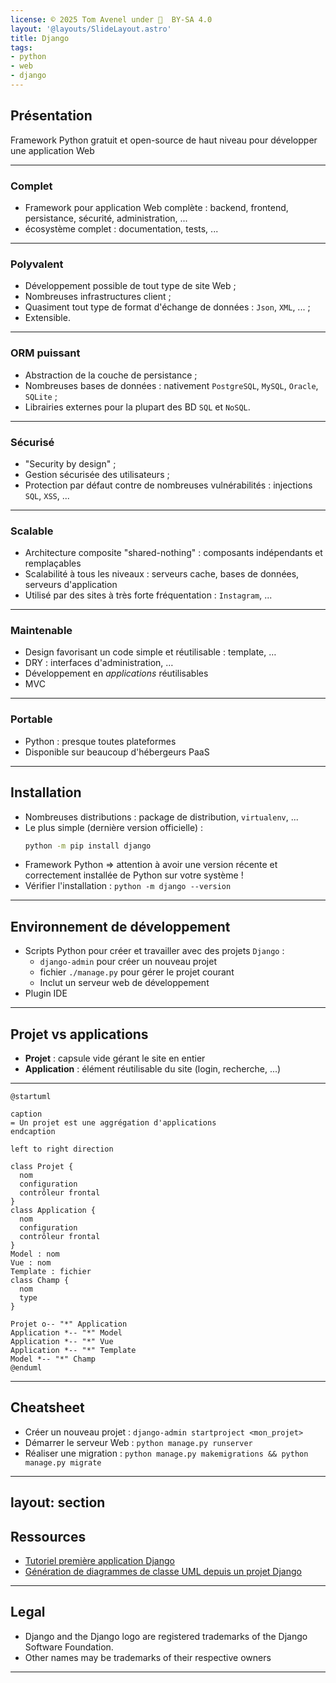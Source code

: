 ```yaml
---
license: © 2025 Tom Avenel under 󰵫  BY-SA 4.0
layout: '@layouts/SlideLayout.astro'
title: Django
tags:
- python
- web
- django
---
```


## Présentation

Framework Python gratuit et open-source de haut niveau pour développer une application Web

---

### Complet

- Framework pour application Web complète : backend, frontend, persistance, sécurité, administration, ...
- écosystème complet : documentation, tests, ...

---

### Polyvalent

- Développement possible de tout type de site Web ;
- Nombreuses infrastructures client ;
- Quasiment tout type de format d'échange de données : `Json`, `XML`, ... ;
- Extensible.

---

### ORM puissant

- Abstraction de la couche de persistance ;
- Nombreuses bases de données : nativement `PostgreSQL`, `MySQL`, `Oracle`, `SQLite` ;
- Librairies externes pour la plupart des BD `SQL` et `NoSQL`.

---

### Sécurisé

- "Security by design" ;
- Gestion sécurisée des utilisateurs ;
- Protection par défaut contre de nombreuses vulnérabilités : injections `SQL`, `XSS`, ...

---

### Scalable

- Architecture composite "shared-nothing" : composants indépendants et remplaçables
- Scalabilité à tous les niveaux : serveurs cache, bases de données, serveurs d'application
- Utilisé par des sites à très forte fréquentation : `Instagram`, ...

---

### Maintenable

- Design favorisant un code simple et réutilisable : template, … 
- DRY : interfaces d'administration, …
- Développement en _applications_ réutilisables
- MVC

---

### Portable

- Python : presque toutes plateformes
- Disponible sur beaucoup d'hébergeurs PaaS

---

## Installation

- Nombreuses distributions : package de distribution, `virtualenv`, ...
- Le plus simple (dernière version officielle) :
  ```sh
  python -m pip install django
  ```
- Framework Python => attention à avoir une version récente et correctement installée de Python sur votre système !
- Vérifier l'installation : `python -m django --version`

---

## Environnement de développement

- Scripts Python pour créer et travailler avec des projets `Django` :
  + `django-admin` pour créer un nouveau projet
  + fichier `./manage.py` pour gérer le projet courant
  + Inclut un serveur web de développement
- Plugin IDE

---

## Projet vs applications

- **Projet** : capsule vide gérant le site en entier
- **Application** : élément réutilisable du site (login, recherche, ...)

---

```plantuml
@startuml

caption
= Un projet est une aggrégation d'applications
endcaption

left to right direction

class Projet {
  nom
  configuration
  contrôleur frontal
}
class Application {
  nom
  configuration
  contrôleur frontal
}
Model : nom
Vue : nom
Template : fichier
class Champ {
  nom
  type
}

Projet o-- "*" Application
Application *-- "*" Model
Application *-- "*" Vue
Application *-- "*" Template
Model *-- "*" Champ
@enduml
```

---

## Cheatsheet

- Créer un nouveau projet : `django-admin startproject <mon_projet>`
- Démarrer le serveur Web : `python manage.py runserver`
- Réaliser une migration : `python manage.py makemigrations && python manage.py migrate`

---
layout: section
---

## Ressources

- [Tutoriel première application Django][tuto-django]
- [Génération de diagrammes de classe UML depuis un projet Django][uml]

[tuto-django]: https://docs.djangoproject.com/en/4.2/intro/tutorial01/
[uml]: https://gist.github.com/perrygeo/5380196

---

## Legal

- Django and the Django logo are registered trademarks of the Django Software Foundation.
- Other names may be trademarks of their respective owners

---

